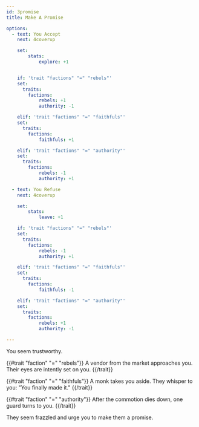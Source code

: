 ```yaml
---
id: 3promise
title: Make A Promise

options:
  - text: You Accept
    next: 4coverup

    set:
        stats:
            explore: +1


    if: 'trait "factions" "=" "rebels"'
    set:
      traits:
        factions:
            rebels: +1
            authority: -1

    elif: 'trait "factions" "=" "faithfuls"'
    set:
      traits:
        factions:
            faithfuls: +1

    elif: 'trait "factions" "=" "authority"'
    set:
      traits:
        factions:
            rebels: -1
            authority: +1

  - text: You Refuse
    next: 4coverup

    set:
        stats:
            leave: +1

    if: 'trait "factions" "=" "rebels"'
    set:
      traits:
        factions:
            rebels: -1
            authority: +1

    elif: 'trait "factions" "=" "faithfuls"'
    set:
      traits:
        factions:
            faithfuls: -1

    elif: 'trait "factions" "=" "authority"'
    set:
      traits:
        factions:
            rebels: +1
            authority: -1

---
```


You seem trustworthy. 

{{#trait "faction" "=" "rebels"}}
A vendor from the market approaches you. Their eyes are intently set on you. 
{{/trait}}

{{#trait "faction" "=" "faithfuls"}}
A monk takes you aside. They whisper to you: "You finally made it."
{{/trait}}

{{#trait "faction" "=" "authority"}}
After the commotion dies down, one guard turns to you.
{{/trait}}

They seem frazzled and urge you to make them a promise.